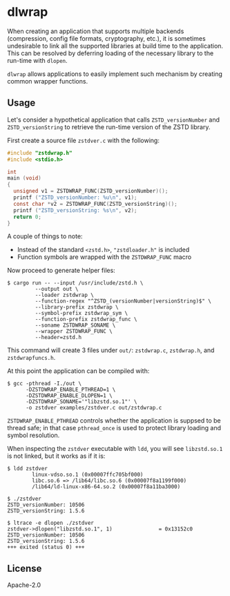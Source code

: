 # dlwrap

When creating an application that supports multiple backends
(compression, config file formats, cryptography, etc.), it is
sometimes undesirable to link all the supported libraries at build
time to the application. This can be resolved by deferring loading of
the necessary library to the run-time with `dlopen`.

`dlwrap` allows applications to easily implement such mechanism by
creating common wrapper functions.

## Usage

Let's consider a hypothetical application that calls
`ZSTD_versionNumber` and `ZSTD_versionString` to retrieve the run-time
version of the ZSTD library.

First create a source file `zstdver.c` with the following:

```c
#include "zstdwrap.h"
#include <stdio.h>

int
main (void)
{
  unsigned v1 = ZSTDWRAP_FUNC(ZSTD_versionNumber)();
  printf ("ZSTD_versionNumber: %u\n", v1);
  const char *v2 = ZSTDWRAP_FUNC(ZSTD_versionString)();
  printf ("ZSTD_versionString: %s\n", v2);
  return 0;
}
```

A couple of things to note:

- Instead of the standard `<zstd.h>`, `"zstdloader.h"` is included
- Function symbols are wrapped with the `ZSTDWRAP_FUNC` macro

Now proceed to generate helper files:

```console
$ cargo run -- --input /usr/include/zstd.h \
         --output out \
	     --loader zstdwrap \
	     --function-regex "^ZSTD_(versionNumber|versionString)$" \
		 --library-prefix zstdwrap \
		 --symbol-prefix zstdwrap_sym \
		 --function-prefix zstdwrap_func \
		 --soname ZSTDWRAP_SONAME \
		 --wrapper ZSTDWRAP_FUNC \
		 --header=zstd.h
```

This command will create 3 files under `out/`: `zstdwrap.c`,
`zstdwrap.h`, and `zstdwrapfuncs.h`.

At this point the application can be compiled with:

```console
$ gcc -pthread -I./out \
	  -DZSTDWRAP_ENABLE_PTHREAD=1 \
	  -DZSTDWRAP_ENABLE_DLOPEN=1 \
	  -DZSTDWRAP_SONAME='"libzstd.so.1"' \
	  -o zstdver examples/zstdver.c out/zstdwrap.c
```

`ZSTDWRAP_ENABLE_PTHREAD` controls whether the application is suppsed
to be thread safe; in that case `pthread_once` is used to protect
library loading and symbol resolution.

When inspecting the `zstdver` executable with `ldd`, you will see
`libzstd.so.1` is not linked, but it works as if it is:

```console
$ ldd zstdver
        linux-vdso.so.1 (0x00007ffc705bf000)
        libc.so.6 => /lib64/libc.so.6 (0x00007f8a1199f000)
        /lib64/ld-linux-x86-64.so.2 (0x00007f8a11ba3000)

$ ./zstdver
ZSTD_versionNumber: 10506
ZSTD_versionString: 1.5.6

$ ltrace -e dlopen ./zstdver
zstdver->dlopen("libzstd.so.1", 1)               = 0x13152c0
ZSTD_versionNumber: 10506
ZSTD_versionString: 1.5.6
+++ exited (status 0) +++
```

## License

Apache-2.0
